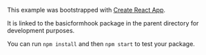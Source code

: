 This example was bootstrapped with [Create React App](https://github.com/facebook/create-react-app).

It is linked to the basicformhook package in the parent directory for development purposes.

You can run `npm install` and then `npm start` to test your package.
